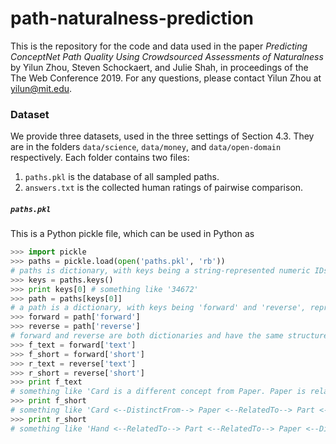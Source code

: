 # path-naturalness-prediction

This is the repository for the code and data used in the paper *Predicting ConceptNet Path Quality Using Crowdsourced Assessments of Naturalness* by Yilun Zhou, Steven Schockaert, and Julie Shah, in proceedings of the The Web Conference 2019. For any questions, please contact Yilun Zhou at yilun@mit.edu. 

### Dataset
We provide three datasets, used in the three settings of Section 4.3. They are in the folders `data/science`, `data/money`, and `data/open-domain` respectively. Each folder contains two files: 
1. `paths.pkl` is the database of all sampled paths. 
2. `answers.txt` is the collected human ratings of pairwise comparison. 

##### `paths.pkl`
This is a Python pickle file, which can be used in Python as 
```python
>>> import pickle
>>> paths = pickle.load(open('paths.pkl', 'rb')) 
# paths is dictionary, with keys being a string-represented numeric IDs, and values being problem contents
>>> keys = paths.keys()
>>> print keys[0] # something like '34672'
>>> path = paths[keys[0]]
# a path is a dictionary, with keys being 'forward' and 'reverse', representing the two directions
>>> forward = path['forward']
>>> reverse = path['reverse']
# forward and reverse are both dictionaries and have the same structure. They have two fields, 'short' and 'text'. Short is a diagrammatic representation of the path. Text is a natural language representation of the path. Both are strings
>>> f_text = forward['text']
>>> f_short = forward['short']
>>> r_text = reverse['text']
>>> r_short = reverse['short']
>>> print f_text
# something like 'Card is a different concept from Paper. Paper is related to Part. Part is related to Hand. '
>>> print f_short
# something like 'Card <--DistinctFrom--> Paper <--RelatedTo--> Part <--RelatedTo--> Hand '
>>> print r_short
# something like 'Hand <--RelatedTo--> Part <--RelatedTo--> Paper <--DistinctFrom--> Card '
```
